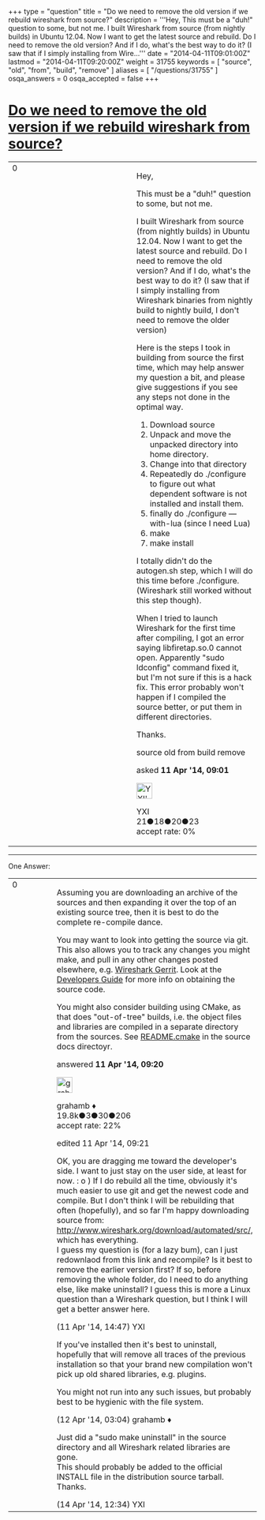 +++
type = "question"
title = "Do we need to remove the old version if we rebuild wireshark from source?"
description = '''Hey, This must be a &quot;duh!&quot; question to some, but not me.  I built Wireshark from source (from nightly builds) in Ubuntu 12.04. Now I want to get the latest source and rebuild. Do I need to remove the old version? And if I do, what&#x27;s the best way to do it? (I saw that if I simply installing from Wire...'''
date = "2014-04-11T09:01:00Z"
lastmod = "2014-04-11T09:20:00Z"
weight = 31755
keywords = [ "source", "old", "from", "build", "remove" ]
aliases = [ "/questions/31755" ]
osqa_answers = 0
osqa_accepted = false
+++

<div class="headNormal">

# [Do we need to remove the old version if we rebuild wireshark from source?](/questions/31755/do-we-need-to-remove-the-old-version-if-we-rebuild-wireshark-from-source)

</div>

<div id="main-body">

<div id="askform">

<table id="question-table" style="width:100%;"><colgroup><col style="width: 50%" /><col style="width: 50%" /></colgroup><tbody><tr class="odd"><td style="width: 30px; vertical-align: top"><div class="vote-buttons"><div id="post-31755-score" class="post-score" title="current number of votes">0</div><div id="favorite-count" class="favorite-count"></div></div></td><td><div id="item-right"><div class="question-body"><p>Hey,</p><p>This must be a "duh!" question to some, but not me.<br />
</p><p>I built Wireshark from source (from nightly builds) in Ubuntu 12.04. Now I want to get the latest source and rebuild. Do I need to remove the old version? And if I do, what's the best way to do it? (I saw that if I simply installing from Wireshark binaries from nightly build to nightly build, I don't need to remove the older version)</p><p>Here is the steps I took in building from source the first time, which may help answer my question a bit, and please give suggestions if you see any steps not done in the optimal way.</p><ol><li>Download source</li><li>Unpack and move the unpacked directory into home directory.</li><li>Change into that directory</li><li>Repeatedly do ./configure to figure out what dependent software is not installed and install them.</li><li>finally do ./configure —with-lua (since I need Lua)</li><li>make</li><li>make install</li></ol><p>I totally didn't do the autogen.sh step, which I will do this time before ./configure. (Wireshark still worked without this step though).</p><p>When I tried to launch Wireshark for the first time after compiling, I got an error saying libfiretap.so.0 cannot open. Apparently "sudo ldconfig" command fixed it, but I'm not sure if this is a hack fix. This error probably won't happen if I compiled the source better, or put them in different directories.</p><p>Thanks.</p></div><div id="question-tags" class="tags-container tags">source old from build remove</div><div id="question-controls" class="post-controls"></div><div class="post-update-info-container"><div class="post-update-info post-update-info-user"><p>asked <strong>11 Apr '14, 09:01</strong></p><img src="https://secure.gravatar.com/avatar/b18cada3e3589f311e24f5ffbd1737bc?s=32&amp;d=identicon&amp;r=g" class="gravatar" width="32" height="32" alt="YXI&#39;s gravatar image" /><p>YXI<br />
<span class="score" title="21 reputation points">21</span><span title="18 badges"><span class="badge1">●</span><span class="badgecount">18</span></span><span title="20 badges"><span class="silver">●</span><span class="badgecount">20</span></span><span title="23 badges"><span class="bronze">●</span><span class="badgecount">23</span></span><br />
<span class="accept_rate" title="Rate of the user&#39;s accepted answers">accept rate:</span> <span title="YXI has no accepted answers">0%</span> </br></p></div></div><div id="comments-container-31755" class="comments-container"></div><div id="comment-tools-31755" class="comment-tools"></div><div class="clear"></div><div id="comment-31755-form-container" class="comment-form-container"></div><div class="clear"></div></div></td></tr></tbody></table>

------------------------------------------------------------------------

<div class="tabBar">

<span id="sort-top"></span>

<div class="headQuestions">

One Answer:

</div>

</div>

<span id="31757"></span>

<div id="answer-container-31757" class="answer">

<table style="width:100%;"><colgroup><col style="width: 50%" /><col style="width: 50%" /></colgroup><tbody><tr class="odd"><td style="width: 30px; vertical-align: top"><div class="vote-buttons"><div id="post-31757-score" class="post-score" title="current number of votes">0</div></div></td><td><div class="item-right"><div class="answer-body"><p>Assuming you are downloading an archive of the sources and then expanding it over the top of an existing source tree, then it is best to do the complete re-compile dance.</p><p>You may want to look into getting the source via git. This also allows you to track any changes you might make, and pull in any other changes posted elsewhere, e.g. <a href="https://code.wireshark.org/review/#/q/status:open,n,z">Wireshark Gerrit</a>. Look at the <a href="http://www.wireshark.org/docs/wsdg_html_chunked/ChSrcObtain.html">Developers Guide</a> for more info on obtaining the source code.</p><p>You might also consider building using CMake, as that does "out-of-tree" builds, i.e. the object files and libraries are compiled in a separate directory from the sources. See <a href="https://code.wireshark.org/review/gitweb?p=wireshark.git;a=blob_plain;f=README.cmake">README.cmake</a> in the source docs directoyr.</p></div><div class="answer-controls post-controls"></div><div class="post-update-info-container"><div class="post-update-info post-update-info-user"><p>answered <strong>11 Apr '14, 09:20</strong></p><img src="https://secure.gravatar.com/avatar/d2a7e24ca66604c749c7c88c1da8ff78?s=32&amp;d=identicon&amp;r=g" class="gravatar" width="32" height="32" alt="grahamb&#39;s gravatar image" /><p>grahamb ♦<br />
<span class="score" title="19834 reputation points"><span>19.8k</span></span><span title="3 badges"><span class="badge1">●</span><span class="badgecount">3</span></span><span title="30 badges"><span class="silver">●</span><span class="badgecount">30</span></span><span title="206 badges"><span class="bronze">●</span><span class="badgecount">206</span></span><br />
<span class="accept_rate" title="Rate of the user&#39;s accepted answers">accept rate:</span> <span title="grahamb has 274 accepted answers">22%</span></p></div><div class="post-update-info post-update-info-edited"><p>edited 11 Apr '14, 09:21</p></div></div><div id="comments-container-31757" class="comments-container"><span id="31762"></span><div id="comment-31762" class="comment"><div id="post-31762-score" class="comment-score"></div><div class="comment-text"><p>OK, you are dragging me toward the developer's side. I want to just stay on the user side, at least for now. : o ) If I do rebuild all the time, obviously it's much easier to use git and get the newest code and compile. But I don't think I will be rebuilding that often (hopefully), and so far I'm happy downloading source from: <a href="http://www.wireshark.org/download/automated/src/,">http://www.wireshark.org/download/automated/src/,</a> which has everything.<br />
I guess my question is (for a lazy bum), can I just redownlaod from this link and recompile? Is it best to remove the earlier version first? If so, before removing the whole folder, do I need to do anything else, like make uninstall? I guess this is more a Linux question than a Wireshark question, but I think I will get a better answer here.</p></div><div id="comment-31762-info" class="comment-info"><span class="comment-age">(11 Apr '14, 14:47)</span> YXI</div></div><span id="31766"></span><div id="comment-31766" class="comment"><div id="post-31766-score" class="comment-score"></div><div class="comment-text"><p>If you've installed then it's best to uninstall, hopefully that will remove all traces of the previous installation so that your brand new compilation won't pick up old shared libraries, e.g. plugins.</p><p>You might not run into any such issues, but probably best to be hygienic with the file system.</p></div><div id="comment-31766-info" class="comment-info"><span class="comment-age">(12 Apr '14, 03:04)</span> grahamb ♦</div></div><span id="31799"></span><div id="comment-31799" class="comment"><div id="post-31799-score" class="comment-score"></div><div class="comment-text"><p>Just did a "sudo make uninstall" in the source directory and all Wireshark related libraries are gone.<br />
This should probably be added to the official INSTALL file in the distribution source tarball.<br />
Thanks.</p></div><div id="comment-31799-info" class="comment-info"><span class="comment-age">(14 Apr '14, 12:34)</span> YXI</div></div></div><div id="comment-tools-31757" class="comment-tools"></div><div class="clear"></div><div id="comment-31757-form-container" class="comment-form-container"></div><div class="clear"></div></div></td></tr></tbody></table>

</div>

<div class="paginator-container-left">

</div>

</div>

</div>

